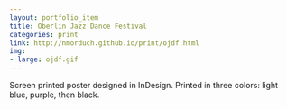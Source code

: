 ```yaml
---
layout: portfolio_item
title: Oberlin Jazz Dance Festival
categories: print
link: http://nmorduch.github.io/print/ojdf.html
img:
- large: ojdf.gif
---
```


Screen printed poster designed in InDesign. Printed in three colors: light blue, purple, then black. 
